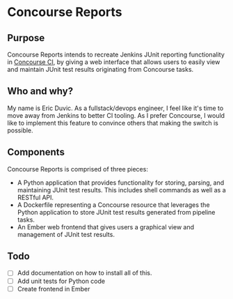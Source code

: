 # Concourse Reports

## Purpose
Concourse Reports intends to recreate Jenkins JUnit reporting functionality in [Concourse CI](http://concourse.ci/), by giving a web interface that allows users to easily view and maintain JUnit test results originating from Concourse tasks.

## Who and why?
My name is Eric Duvic. As a fullstack/devops engineer, I feel like it's time to move away from Jenkins to better CI tooling. As I prefer Concourse, I would like to implement this feature to convince others that making the switch is possible.

## Components
Concourse Reports is comprised of three pieces:
- A Python application that provides functionality for storing, parsing, and maintaining JUnit test results. This includes shell commands as well as a RESTful API.
- A Dockerfile representing a Concourse resource that leverages the Python application to store JUnit test results generated from pipeline tasks.
- An Ember web frontend that gives users a graphical view and management of JUnit test results.

## Todo
- [ ] Add documentation on how to install all of this.
- [ ] Add unit tests for Python code
- [ ] Create frontend in Ember